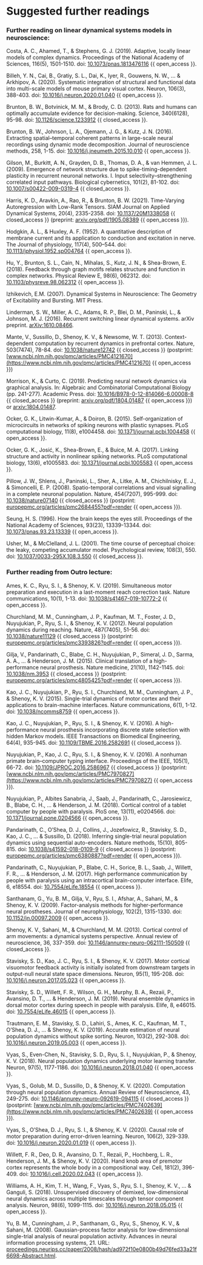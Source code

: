 # Suggested further readings

### Further reading on linear dynamical systems models in neuroscience:

Costa, A. C., Ahamed, T., & Stephens, G. J. (2019). Adaptive, locally linear models of complex dynamics. Proceedings of the National Academy of Sciences, 116(5), 1501-1510. doi: [10.1073/pnas.1813476116](https://doi.org/10.1073/pnas.1813476116) {{ open_access }}.

Billeh, Y. N., Cai, B., Gratiy, S. L., Dai, K., Iyer, R., Gouwens, N. W., ... & Arkhipov, A. (2020). Systematic integration of structural and functional data into multi-scale models of mouse primary visual cortex. Neuron, 106(3), 388-403. doi: [10.1016/j.neuron.2020.01.040](https://doi.org/10.1016/j.neuron.2020.01.040) {{ open_access }}.

Brunton, B. W., Botvinick, M. M., & Brody, C. D. (2013). Rats and humans can optimally accumulate evidence for decision-making. Science, 340(6128), 95-98. doi: [10.1126/science.1233912](https://doi.org/10.1126/science.1233912) {{ closed_access }}.

Brunton, B. W., Johnson, L. A., Ojemann, J. G., & Kutz, J. N. (2016). Extracting spatial–temporal coherent patterns in large-scale neural recordings using dynamic mode decomposition. Journal of neuroscience methods, 258, 1-15. doi: [10.1016/j.jneumeth.2015.10.010](https://doi.org/10.1016/j.jneumeth.2015.10.010) {{ open_access }}.

Gilson, M., Burkitt, A. N., Grayden, D. B., Thomas, D. A., & van Hemmen, J. L. (2009). Emergence of network structure due to spike-timing-dependent plasticity in recurrent neuronal networks. I. Input selectivity–strengthening correlated input pathways. Biological cybernetics, 101(2), 81-102. doi: [10.1007/s00422-009-0319-4](https://doi.org/10.1007/s00422-009-0319-4) {{ closed_access }}.

Harris, K. D., Aravkin, A., Rao, R., & Brunton, B. W. (2021). Time-Varying Autoregression with Low-Rank Tensors. SIAM Journal on Applied Dynamical Systems, 20(4), 2335-2358. doi: [10.1137/20M1338058](https://doi.org/10.1137/20M1338058) {{ closed_access }} (preprint: [arxiv.org/pdf/1905.08389](http://arxiv.org/pdf/1905.08389) {{ open_access }}).

Hodgkin, A. L., & Huxley, A. F. (1952). A quantitative description of membrane current and its application
to conduction and excitation in nerve. The Journal of physiology, 117(4), 500–544. doi: [10.1113/jphysiol.1952.sp004764](https://doi.org/10.1113/jphysiol.1952.sp004764) {{ open_access }}.

Hu, Y., Brunton, S. L., Cain, N., Mihalas, S., Kutz, J. N., & Shea-Brown, E. (2018). Feedback through graph motifs relates structure and function in complex networks. Physical Review E, 98(6), 062312. doi: [10.1103/physreve.98.062312](https://doi.org/10.1103/physreve.98.062312) {{ open_access }}.

Izhikevich, E.M. (2007). Dynamical Systems in Neuroscience: The Geometry of Excitability and Bursting. MIT Press.

Linderman, S. W., Miller, A. C., Adams, R. P., Blei, D. M., Paninski, L., & Johnson, M. J. (2016). Recurrent switching linear dynamical systems. arXiv preprint. [arXiv:1610.08466](http://arxiv.org/abs/1610.08466).

Mante, V., Sussillo, D., Shenoy, K. V., & Newsome, W. T. (2013). Context-dependent computation by recurrent dynamics in prefrontal cortex. Nature, 503(7474), 78-84. doi: [10.1038/nature12742](https://doi.org/10.1038/nature12742) {{ closed_access }} (postprint: [www.ncbi.nlm.nih.gov/pmc/articles/PMC4121670](https://www.ncbi.nlm.nih.gov/pmc/articles/PMC4121670) {{ open_access }})

Morrison, K., & Curto, C. (2019). Predicting neural network dynamics via graphical analysis. In: Algebraic and Combinatorial Computational Biology (pp. 241-277). Academic Press. doi: [10.1016/B978-0-12-814066-6.00008-8](https://doi.org/10.1016/B978-0-12-814066-6.00008-8) {{ closed_access }} (preprint: [arxiv.org/pdf/1804.01487](http://arxiv.org/pdf/1804.01487) {{ open_access }}) or [arxiv:1804.01487](http://arxiv.org/abs/1804.01487).

Ocker, G. K., Litwin-Kumar, A., & Doiron, B. (2015). Self-organization of microcircuits in networks of spiking neurons with plastic synapses. PLoS computational biology, 11(8), e1004458. doi: [10.1371/journal.pcbi.1004458](https://doi.org/10.1371/journal.pcbi.1004458) {{ open_access }}.

Ocker, G. K., Josić, K., Shea-Brown, E., & Buice, M. A. (2017). Linking structure and activity in nonlinear spiking networks. PLoS computational biology, 13(6), e1005583. doi: [10.1371/journal.pcbi.1005583](https://doi.org/10.1371/journal.pcbi.1005583) {{ open_access }}.

Pillow, J. W., Shlens, J., Paninski, L., Sher, A., Litke, A. M., Chichilnisky, E. J., & Simoncelli, E. P. (2008). Spatio-temporal correlations and visual signalling in a complete neuronal population. Nature, 454(7207), 995-999. doi: [10.1038/nature07140](https://doi.org/10.1038/nature07140) {{ closed_access }} (postprint: [europepmc.org/articles/pmc2684455?pdf=render](https://europepmc.org/articles/pmc2684455?pdf=render) {{ open_access }}).

Seung, H. S. (1996). How the brain keeps the eyes still. Proceedings of the National Academy of Sciences, 93(23), 13339-13344. doi: [10.1073/pnas.93.23.13339](https://doi.org/10.1073/pnas.93.23.13339) {{ open_access }}.

Usher, M., & McClelland, J. L. (2001). The time course of perceptual choice: the leaky, competing accumulator model. Psychological review, 108(3), 550. doi: [10.1037/0033-295X.108.3.550](https://doi.org/10.1037/0033-295X.108.3.550) {{ closed_access }}.

### Further reading from Outro lecture:

Ames, K. C., Ryu, S. I., & Shenoy, K. V. (2019). Simultaneous motor preparation and execution in a last-moment reach correction task. Nature communications, 10(1), 1-13. doi: [10.1038/s41467-019-10772-2](https://doi.org/10.1038/s41467-019-10772-2) {{ open_access }}.

Churchland, M. M., Cunningham, J. P., Kaufman, M. T., Foster, J. D., Nuyujukian, P., Ryu, S. I., & Shenoy, K. V. (2012). Neural population dynamics during reaching. Nature, 487(7405), 51-56. doi: [10.1038/nature11129](https://doi.org/10.1038/nature11129) {{ closed_access }} (postprint: [europepmc.org/articles/pmc3393826?pdf=render](https://europepmc.org/articles/pmc3393826?pdf=render) {{ open_access }}).

Gilja, V., Pandarinath, C., Blabe, C. H., Nuyujukian, P., Simeral, J. D., Sarma, A. A., ... & Henderson, J. M. (2015). Clinical translation of a high-performance neural prosthesis. Nature medicine, 21(10), 1142-1145. doi: [10.1038/nm.3953](https://doi.org/10.1038/nm.3953) {{ closed_access }} (postprint: [europepmc.org/articles/pmc4805425?pdf=render](https://europepmc.org/articles/pmc4805425?pdf=render) {{ open_access }}).

Kao, J. C., Nuyujukian, P., Ryu, S. I., Churchland, M. M., Cunningham, J. P., & Shenoy, K. V. (2015). Single-trial dynamics of motor cortex and their applications to brain-machine interfaces. Nature communications, 6(1), 1-12. doi: [10.1038/ncomms8759](https://doi.org/10.1038/ncomms8759) {{ open_access }}.

Kao, J. C., Nuyujukian, P., Ryu, S. I., & Shenoy, K. V. (2016). A high-performance neural prosthesis incorporating discrete state selection with hidden Markov models. IEEE Transactions on Biomedical Engineering, 64(4), 935-945. doi: [10.1109/TBME.2016.2582691](https://doi.org/10.1109/TBME.2016.2582691) {{ closed_access }}.

Nuyujukian, P., Kao, J. C., Ryu, S. I., & Shenoy, K. V. (2016). A nonhuman primate brain–computer typing interface. Proceedings of the IEEE, 105(1), 66-72. doi: [10.1109/JPROC.2016.2586967](https://doi.org/10.1109/JPROC.2016.2586967) {{ closed_access }} (postprint: [www.ncbi.nlm.nih.gov/pmc/articles/PMC7970827](https://www.ncbi.nlm.nih.gov/pmc/articles/PMC7970827) {{ open_access }}).

Nuyujukian, P., Albites Sanabria, J., Saab, J., Pandarinath, C., Jarosiewicz, B., Blabe, C. H., ... & Henderson, J. M. (2018). Cortical control of a tablet computer by people with paralysis. PloS one, 13(11), e0204566. doi: [10.1371/journal.pone.0204566](https://doi.org/10.1371/journal.pone.0204566) {{ open_access }}.

Pandarinath, C., O’Shea, D. J., Collins, J., Jozefowicz, R., Stavisky, S. D., Kao, J. C., ... & Sussillo, D. (2018). Inferring single-trial neural population dynamics using sequential auto-encoders. Nature methods, 15(10), 805-815. doi: [10.1038/s41592-018-0109-9](https://doi.org/10.1038/s41592-018-0109-9) {{ closed_access }} (postprint: [europepmc.org/articles/pmc6380887?pdf=render](https://europepmc.org/articles/pmc6380887?pdf=render) {{ open_access }}).

Pandarinath, C., Nuyujukian, P., Blabe, C. H., Sorice, B. L., Saab, J., Willett, F. R., ... & Henderson, J. M. (2017). High performance communication by people with paralysis using an intracortical brain-computer interface. Elife, 6, e18554. doi: [10.7554/eLife.18554](https://doi.org/10.7554/eLife.18554) {{ open_access }}.

Santhanam, G., Yu, B. M., Gilja, V., Ryu, S. I., Afshar, A., Sahani, M., & Shenoy, K. V. (2009). Factor-analysis methods for higher-performance neural prostheses. Journal of neurophysiology, 102(2), 1315-1330. doi: [10.1152/jn.00097.2009](https://doi.org/10.1152/jn.00097.2009) {{ open_access }}.

Shenoy, K. V., Sahani, M., & Churchland, M. M. (2013). Cortical control of arm movements: a dynamical systems perspective. Annual review of neuroscience, 36, 337-359. doi: [10.1146/annurev-neuro-062111-150509](https://doi.org/10.1146/annurev-neuro-062111-150509) {{ closed_access }}.

Stavisky, S. D., Kao, J. C., Ryu, S. I., & Shenoy, K. V. (2017). Motor cortical visuomotor feedback activity is initially isolated from downstream targets in output-null neural state space dimensions. Neuron, 95(1), 195-208. doi: [10.1016/j.neuron.2017.05.023](https://doi.org/10.1016/j.neuron.2017.05.023) {{ open_access }}.

Stavisky, S. D., Willett, F. R., Wilson, G. H., Murphy, B. A., Rezaii, P., Avansino, D. T., ... & Henderson, J. M. (2019). Neural ensemble dynamics in dorsal motor cortex during speech in people with paralysis. Elife, 8, e46015. doi: [10.7554/eLife.46015](https://doi.org/10.7554/eLife.46015) {{ open_access }}.

Trautmann, E. M., Stavisky, S. D., Lahiri, S., Ames, K. C., Kaufman, M. T., O’Shea, D. J., ... & Shenoy, K. V. (2019). Accurate estimation of neural population dynamics without spike sorting. Neuron, 103(2), 292-308. doi: [10.1016/j.neuron.2019.05.003](https://doi.org/10.1016/j.neuron.2019.05.003) {{ open_access }}.

Vyas, S., Even-Chen, N., Stavisky, S. D., Ryu, S. I., Nuyujukian, P., & Shenoy, K. V. (2018). Neural population dynamics underlying motor learning transfer. Neuron, 97(5), 1177-1186. doi: [10.1016/j.neuron.2018.01.040](https://doi.org/10.1016/j.neuron.2018.01.040) {{ open_access }}.

Vyas, S., Golub, M. D., Sussillo, D., & Shenoy, K. V. (2020). Computation through neural population dynamics. Annual Review of Neuroscience, 43, 249-275. doi: [10.1146/annurev-neuro-092619-094115](https://doi.org/10.1146/annurev-neuro-092619-094115) {{ closed_access }} (postprint: [www.ncbi.nlm.nih.gov/pmc/articles/PMC7402639](https://www.ncbi.nlm.nih.gov/pmc/articles/PMC7402639) {{ open_access }}).

Vyas, S., O’Shea, D. J., Ryu, S. I., & Shenoy, K. V. (2020). Causal role of motor preparation during error-driven learning. Neuron, 106(2), 329-339. doi: [10.1016/j.neuron.2020.01.019](https://doi.org/10.1016/j.neuron.2020.01.019) {{ open_access }}.

Willett, F. R., Deo, D. R., Avansino, D. T., Rezaii, P., Hochberg, L. R., Henderson, J. M., & Shenoy, K. V. (2020). Hand knob area of premotor cortex represents the whole body in a compositional way. Cell, 181(2), 396-409. doi: [10.1016/j.cell.2020.02.043](https://doi.org/10.1016/j.cell.2020.02.043) {{ open_access }}.

Williams, A. H., Kim, T. H., Wang, F., Vyas, S., Ryu, S. I., Shenoy, K. V., ... & Ganguli, S. (2018). Unsupervised discovery of demixed, low-dimensional neural dynamics across multiple timescales through tensor component analysis. Neuron, 98(6), 1099-1115. doi: [10.1016/j.neuron.2018.05.015](https://doi.org/10.1016/j.neuron.2018.05.015) {{ open_access }}.

Yu, B. M., Cunningham, J. P., Santhanam, G., Ryu, S., Shenoy, K. V., & Sahani, M. (2008). Gaussian-process factor analysis for low-dimensional single-trial analysis of neural population activity. Advances in neural information processing systems, 21. URL: [proceedings.neurips.cc/paper/2008/hash/ad972f10e0800b49d76fed33a21f6698-Abstract.html](https://proceedings.neurips.cc/paper/2008/hash/ad972f10e0800b49d76fed33a21f6698-Abstract.html).
